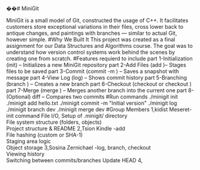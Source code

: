 ��#   M i n i G i t

 
MiniGit is a small model of Git, constructed the usage of C++.
It facilitates customers store exceptional variations in their files, cross lower back to antique changes, and paintings with branches — similar to actual Git, however simple.
#Why We Built It
This project was created as a final assignment for our Data Structures and Algorithms course.
The goal was to understand how version control systems work behind the scenes by creating one from scratch.
#Features requierd to include 
part 1-Initialization (init) – Initializes a new MiniGit repository
part 2-Add Files (add <filename>)– Stages files to be saved
part 3-Commit (commit -m <message>) – Saves a snapshot with message
part 4-View Log (log) – Shows commit history
part 5-Branching (branch <branch-name>) – Creates a new branch
part 6-Checkout (checkout <branch-name> or checkout <commit-hash>)
part 7-Merge (merge <branch-name>) – Merges another branch into the current one
part 8-(Optional) diff <commit1> <commit2> – Compares two commits
#Run commands
./minigit init
./minigit add hello.txt
./minigit commit -m "Initial version"
./minigit log
./minigit branch dev
./minigit merge dev
#Group Members
1,kidist Meseret-	init command	File I/O, 
                  Setup of .minigit/ directory	
                  File system structure (folders, objects)	
                  Project structure & README
2,Tsion Kindle -add <filename>	
                File hashing (custom or SHA-1)	
                Staging area logic	
                Object storage
3,Sosina Zernichael	-log, branch, checkout	
                     Viewing history	
                     Switching between commits/branches	
                     Update HEAD
4, 

